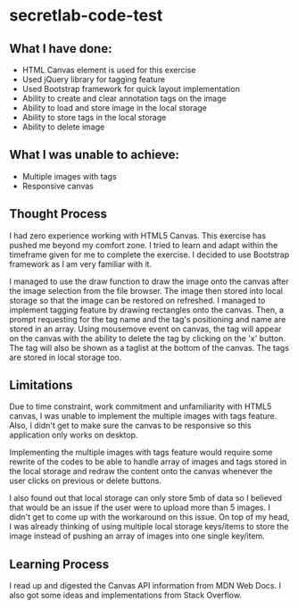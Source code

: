# secretlab-code-test

## What I have done:
 - HTML Canvas element is used for this exercise
 - Used jQuery library for tagging feature
 - Used Bootstrap framework for quick layout implementation
 - Ability to create and clear annotation tags on the image
 - Ability to load and store image in the local storage
 - Ability to store tags in the local storage
 - Ability to delete image

## What I was unable to achieve:
- Multiple images with tags
- Responsive canvas

## Thought Process
I had zero experience working with HTML5 Canvas. This exercise has pushed me beyond my comfort zone. I tried to learn and adapt within the timeframe given for me to complete the exercise. I decided to use Bootstrap framework as I am very familiar with it.

I managed to use the draw function to draw the image onto the canvas after the image selection from the file browser. The image then stored into local storage so that the image can be restored on refreshed. I managed to implement tagging feature by drawing rectangles onto the canvas. Then, a prompt requesting for the tag name and the tag's positioning and name are stored in an array. Using mousemove event on canvas, the tag will appear on the canvas with the ability to delete the tag by clicking on the 'x' button. The tag will also be shown as a taglist at the bottom of the canvas. The tags are stored in local storage too.

## Limitations
Due to time constraint, work commitment and unfamiliarity with HTML5 canvas, I was unable to implement the multiple images with tags feature. Also, I didn't get to make sure the canvas to be responsive so this application only works on desktop.

Implementing the multiple images with tags feature would require some rewrite of the codes to be able to handle array of images and tags stored in the local storage and redraw the content onto the canvas whenever the user clicks on previous or delete buttons.

I also found out that local storage can only store 5mb of data so I believed that would be an issue if the user were to upload more than 5 images. I didn't get to come up with the workaround on this issue. On top of my head, I was already thinking of using multiple local storage keys/items to store the image instead of pushing an array of images into one single key/item.

## Learning Process
I read up and digested the Canvas API information from MDN Web Docs. I also got some ideas and implementations from Stack Overflow. 
